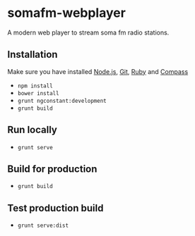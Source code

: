 somafm-webplayer
================

A modern web player to stream soma fm radio stations.




## Installation
Make sure you have installed [Node.js](http://nodejs.org), [Git](http://git-scm.org), [Ruby](http://ruby-lang.org) and [Compass](http://compass-style.org/install)

- `npm install`
- `bower install`
- `grunt ngconstant:development`
- `grunt build`

## Run locally
- `grunt serve`


## Build for production
- `grunt build`

## Test production build
- `grunt serve:dist`





